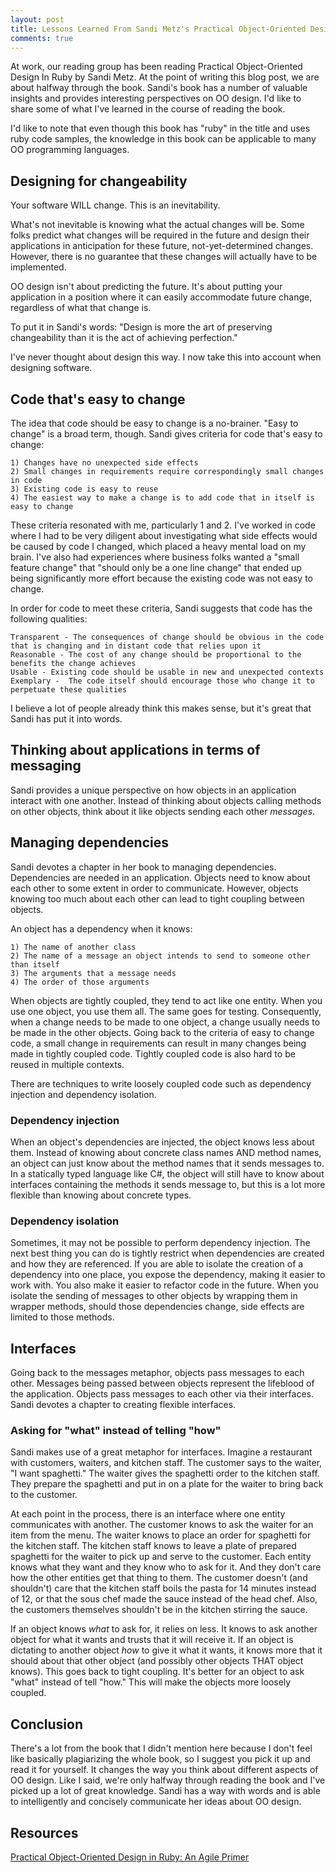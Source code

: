 ```yaml
---
layout: post
title: Lessons Learned From Sandi Metz's Practical Object-Oriented Design In Ruby (The First Half)
comments: true
---
```


At work, our reading group has been reading Practical Object-Oriented Design In Ruby by Sandi Metz. At the point of writing this blog post, we are about halfway through the book. Sandi's book has a number of valuable insights and provides interesting perspectives on OO design. I'd like to share some of what I've learned in the course of reading the book.

I'd like to note that even though this book has "ruby" in the title and uses ruby code samples, the knowledge in this book can be applicable to many OO programming languages.

## Designing for changeability

Your software WILL change. This is an inevitability.

What's not inevitable is knowing what the actual changes will be. Some folks predict what changes will be required in the future and design their applications in anticipation for these future, not-yet-determined changes. However, there is no guarantee that these changes will actually have to be implemented. 

OO design isn't about predicting the future. It's about putting your application in a position where it can easily accommodate future change, regardless of what that change is.

To put it in Sandi's words: "Design is more the art of preserving changeability than it is the act of achieving perfection."

I've never thought about design this way. I now take this into account when designing software.

## Code that's easy to change

The idea that code should be easy to change is a no-brainer. "Easy to change" is a broad term, though. Sandi gives criteria for code that's easy to change:

	1) Changes have no unexpected side effects
	2) Small changes in requirements require correspondingly small changes in code
	3) Existing code is easy to reuse
	4) The easiest way to make a change is to add code that in itself is easy to change

These criteria resonated with me, particularly 1 and 2. I've worked in code where I had to be very diligent about investigating what side effects would be caused by code I changed, which placed a heavy mental load on my brain. I've also had experiences where business folks wanted a "small feature change" that "should only be a one line change" that ended up being significantly more effort because the existing code was not easy to change.

In order for code to meet these criteria, Sandi suggests that code has the following qualities:

	Transparent - The consequences of change should be obvious in the code that is changing and in distant code that relies upon it
	Reasonable - The cost of any change should be proportional to the benefits the change achieves
	Usable - Existing code should be usable in new and unexpected contexts
	Exemplary -  The code itself should encourage those who change it to perpetuate these qualities

I believe a lot of people already think this makes sense, but it's great that Sandi has put it into words.

## Thinking about applications in terms of messaging

Sandi provides a unique perspective on how objects in an application interact with one another. Instead of thinking about objects calling methods on other objects, think about it like objects sending each other <em>messages</em>.

## Managing dependencies

Sandi devotes a chapter in her book to managing dependencies. Dependencies are needed in an application. Objects need to know about each other to some extent in order to communicate. However, objects knowing too much about each other can lead to tight coupling between objects.

An object has a dependency when it knows:

	1) The name of another class
	2) The name of a message an object intends to send to someone other than itself
	3) The arguments that a message needs
	4) The order of those arguments

When objects are tightly coupled, they tend to act like one entity. When you use one object, you use them all. The same goes for testing. Consequently, when a change needs to be made to one object, a change usually needs to be made in the other objects. Going back to the criteria of easy to change code, a small change in requirements can result in many changes being made in tightly coupled code. Tightly coupled code is also hard to be reused in multiple contexts.

There are techniques to write loosely coupled code such as dependency injection and dependency isolation.

### Dependency injection

When an object's dependencies are injected, the object knows less about them. Instead of knowing about concrete class names AND method names, an object can just know about the method names that it sends messages to. In a statically typed language like C#, the object will still have to know about interfaces containing the methods it sends message to, but this is a lot more flexible than knowing about concrete types.

### Dependency isolation

Sometimes, it may not be possible to perform dependency injection. The next best thing you can do is tightly restrict when dependencies are created and how they are referenced. If you are able to isolate the creation of a dependency into one place, you expose the dependency, making it easier to work with. You also make it easier to refactor code in the future. When you isolate the sending of messages to other objects by wrapping them in wrapper methods, should those dependencies change, side effects are limited to those methods. 

## Interfaces

Going back to the messages metaphor, objects pass messages to each other. Messages being passed between objects represent the lifeblood of the application. Objects pass messages to each other via their interfaces. Sandi devotes a chapter to creating flexible interfaces.

### Asking for "what" instead of telling "how"

Sandi makes use of a great metaphor for interfaces. Imagine a restaurant with customers, waiters, and kitchen staff. The customer says to the waiter, "I want spaghetti." The waiter gives the spaghetti order to the kitchen staff. They prepare the spaghetti and put in on a plate for the waiter to bring back to the customer. 

At each point in the process, there is an interface where one entity communicates with another. The customer knows to ask the waiter for an item from the menu. The waiter knows to place an order for spaghetti for the kitchen staff. The kitchen staff knows to leave a plate of prepared spaghetti for the waiter to pick up and serve to the customer. Each entity knows what they want and they know who to ask for it. And they don't care how the other entities get that thing to them. The customer doesn't (and shouldn't) care that the kitchen staff boils the pasta for 14 minutes instead of 12, or that the sous chef made the sauce instead of the head chef. Also, the customers themselves shouldn't be in the kitchen stirring the sauce.

If an object knows <em>what</em> to ask for, it relies on less. It knows to ask another object for what it wants and trusts that it will receive it. If an object is dictating to another object <em>how</em> to give it what it wants, it knows more that it should about that other object (and possibly other objects THAT object knows). This goes back to tight coupling. It's better for an object to ask "what" instead of tell "how." This will make the objects more loosely coupled.

## Conclusion

There's a lot from the book that I didn't mention here because I don't feel like basically plagiarizing the whole book, so I suggest you pick it up and read it for yourself. It changes the way you think about different aspects of OO design. Like I said, we're only halfway through reading the book and I've picked up a lot of great knowledge. Sandi has a way with words and is able to intelligently and concisely communicate her ideas about OO design.

## Resources

[Practical Object-Oriented Design in Ruby: An Agile Primer](http://smile.amazon.com/Practical-Object-Oriented-Design-Ruby-Addison-Wesley/dp/0321721330/ref=sr_1_sc_1?ie=UTF8&qid=1450447653&sr=8-1-spell&keywords=practical+oo+design+in+ruby)
